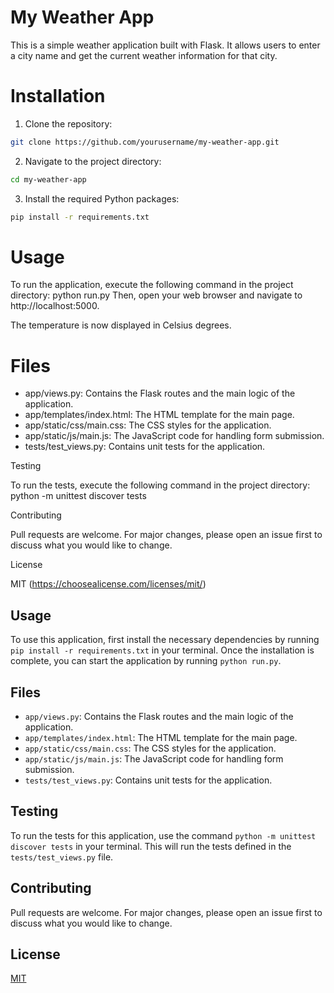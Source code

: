 # My Weather App

This is a simple weather application built with Flask. It allows users to enter a city name and get the current weather information for that city.

# Installation

1. Clone the repository:
```sh
git clone https://github.com/yourusername/my-weather-app.git
```
2. Navigate to the project directory:
```sh
cd my-weather-app
```
3. Install the required Python packages:
```sh
pip install -r requirements.txt
```

# Usage

To run the application, execute the following command in the project directory:
python run.py
Then, open your web browser and navigate to http://localhost:5000.

The temperature is now displayed in Celsius degrees.

# Files

- app/views.py: Contains the Flask routes and the main logic of the application.
- app/templates/index.html: The HTML template for the main page.
- app/static/css/main.css: The CSS styles for the application.
- app/static/js/main.js: The JavaScript code for handling form submission.
- tests/test_views.py: Contains unit tests for the application.

Testing

To run the tests, execute the following command in the project directory:
python -m unittest discover tests

Contributing

Pull requests are welcome. For major changes, please open an issue first to discuss what you would like to change.

License

MIT (https://choosealicense.com/licenses/mit/)

## Usage

To use this application, first install the necessary dependencies by running `pip install -r requirements.txt` in your terminal. Once the installation is complete, you can start the application by running `python run.py`.

## Files

- `app/views.py`: Contains the Flask routes and the main logic of the application.
- `app/templates/index.html`: The HTML template for the main page.
- `app/static/css/main.css`: The CSS styles for the application.
- `app/static/js/main.js`: The JavaScript code for handling form submission.
- `tests/test_views.py`: Contains unit tests for the application.

## Testing

To run the tests for this application, use the command `python -m unittest discover tests` in your terminal. This will run the tests defined in the `tests/test_views.py` file.


## Contributing

Pull requests are welcome. For major changes, please open an issue first to discuss what you would like to change.

## License

[MIT](https://choosealicense.com/licenses/mit/)

